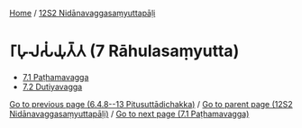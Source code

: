 
[Home](/) / [12S2 Nidānavaggasaṃyuttapāḷi](../12S2.md)

# 𑀭𑀸𑀳𑀼𑀮𑀲𑀁𑀬𑀼𑀢𑁆𑀢 (7 Rāhulasaṃyutta)

* [7.1 Paṭhamavagga](7/7.1.md)
* [7.2 Dutiyavagga](7/7.2.md)

[Go to previous page (6.4.8--13 Pitusuttādichakka)](6/6.4/6.4.8--13.md) / [Go to parent page (12S2 Nidānavaggasaṃyuttapāḷi)](0.md) / [Go to next page (7.1 Paṭhamavagga)](7/7.1.md)
